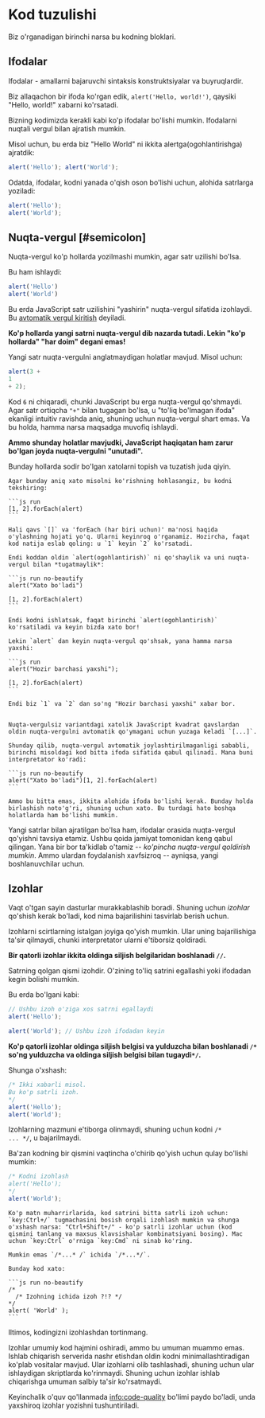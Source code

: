 # Kod tuzulishi

Biz o'rganadigan birinchi narsa bu kodning bloklari.

## Ifodalar

Ifodalar - amallarni bajaruvchi sintaksis konstruktsiyalar va buyruqlardir.

Biz allaqachon bir ifoda ko'rgan edik, `alert('Hello, world!')`, qaysiki "Hello, world!" xabarni ko'rsatadi.

Bizning kodimizda kerakli kabi ko'p ifodalar bo'lishi mumkin. Ifodalarni nuqtali vergul bilan ajratish mumkin.

Misol uchun, bu erda biz "Hello World" ni ikkita alertga(ogohlantirishga) ajratdik:

```js run no-beautify
alert('Hello'); alert('World');
```

Odatda, ifodalar, kodni yanada o'qish oson bo'lishi uchun, alohida satrlarga yoziladi:

```js run no-beautify
alert('Hello');
alert('World');
```

## Nuqta-vergul [#semicolon]

Nuqta-vergul ko'p hollarda yozilmashi mumkin, agar satr uzilishi bo'lsa.

Bu ham ishlaydi:

```js run no-beautify
alert('Hello')
alert('World')
```

Bu erda JavaScript satr uzilishini "yashirin" nuqta-vergul sifatida izohlaydi. Bu [avtomatik vergul kiritish](https://tc39.github.io/ecma262/#sec-automatic-semicolon-insertion) deyiladi.

**Ko'p hollarda yangi satrni nuqta-vergul dib nazarda tutadi. Lekin "ko'p hollarda" "har doim" degani emas!**

Yangi satr nuqta-vergulni anglatmaydigan holatlar mavjud. Misol uchun:

```js run no-beautify
alert(3 +
1
+ 2);
```

Kod `6` ni chiqaradi, chunki JavaScript bu erga nuqta-vergul qo'shmaydi. Agar satr ortiqcha `"+"` bilan tugagan bo'lsa, u "to'liq bo'lmagan ifoda" ekanligi intuitiv ravishda aniq, shuning uchun nuqta-vergul shart emas. Va bu holda, hamma narsa maqsadga muvofiq ishlaydi.

**Ammo shunday holatlar mavjudki, JavaScript haqiqatan ham zarur bo'lgan joyda nuqta-vergulni "unutadi".**

Bunday hollarda sodir bo'lgan xatolarni topish va tuzatish juda qiyin.

````smart header="Xatoning misoli"
Agar bunday aniq xato misolni ko'rishning hohlasangiz, bu kodni tekshiring:

```js run
[1, 2].forEach(alert)
```

Hali qavs `[]` va 'forEach (har biri uchun)' ma'nosi haqida o'ylashning hojati yo'q. Ularni keyinroq o'rganamiz. Hozircha, faqat kod natija eslab qoling: u `1` keyin `2` ko'rsatadi.

Endi koddan oldin `alert(ogohlantirish)` ni qo'shaylik va uni nuqta-vergul bilan *tugatmaylik*:

```js run no-beautify
alert("Xato bo'ladi")

[1, 2].forEach(alert)
```

Endi kodni ishlatsak, faqat birinchi `alert(ogohlantirish)` ko'rsatiladi va keyin bizda xato bor!

Lekin `alert` dan keyin nuqta-vergul qo'shsak, yana hamma narsa yaxshi:

```js run
alert("Hozir barchasi yaxshi");

[1, 2].forEach(alert)  
```

Endi biz `1` va `2` dan so'ng "Hozir barchasi yaxshi" xabar bor.


Nuqta-vergulsiz variantdagi xatolik JavaScript kvadrat qavslardan oldin nuqta-vergulni avtomatik qo'ymagani uchun yuzaga keladi `[...]`.

Shunday qilib, nuqta-vergul avtomatik joylashtirilmaganligi sababli, birinchi misoldagi kod bitta ifoda sifatida qabul qilinadi. Mana buni interpretator ko'radi:

```js run no-beautify
alert("Xato bo'ladi")[1, 2].forEach(alert)
```

Ammo bu bitta emas, ikkita alohida ifoda bo'lishi kerak. Bunday holda birlashish noto'g'ri, shuning uchun xato. Bu turdagi hato boshqa holatlarda ham bo'lishi mumkin.

````

Yangi satrlar bilan ajratilgan bo'lsa ham, ifodalar orasida nuqta-vergul qo'yishni tavsiya etamiz. Ushbu qoida jamiyat tomonidan keng qabul qilingan. Yana bir bor ta'kidlab o'tamiz -- *ko'pincha nuqta-vergul qoldirish mumkin*. Ammo ulardan foydalanish xavfsizroq -- ayniqsa, yangi boshlanuvchilar uchun.

## Izohlar

Vaqt o'tgan sayin dasturlar murakkablashib boradi. Shuning uchun *izohlar* qo'shish kerak bo'ladi, kod nima bajarilishini tasvirlab berish uchun.

Izohlarni scirtlarning istalgan joyiga qo'yish mumkin. Ular uning bajarilishiga ta'sir qilmaydi, chunki interpretator ularni e'tiborsiz qoldiradi.

**Bir qatorli izohlar ikkita oldinga siljish belgilaridan boshlanadi `//`.**

Satrning qolgan qismi izohdir. O'zining to'liq satrini egallashi yoki ifodadan kegin bolishi mumkin.

Bu erda bo'lgani kabi:
```js run
// Ushbu izoh o'ziga xos satrni egallaydi
alert('Hello');

alert('World'); // Ushbu izoh ifodadan keyin
```

**Ko'p qatorli izohlar oldinga siljish belgisi va yulduzcha bilan boshlanadi <code>/&#42;</code> so'ng yulduzcha va oldinga siljish belgisi bilan tugaydi<code>&#42;/</code>.**

Shunga o'xshash:

```js run
/* Ikki xabarli misol.
Bu ko'p satrli izoh.
*/
alert('Hello');
alert('World');
```

Izohlarning mazmuni e'tiborga olinmaydi, shuning uchun kodni <code>/&#42; ... &#42;/</code>, u bajarilmaydi.


Ba'zan kodning bir qismini vaqtincha o'chirib qo'yish uchun qulay bo'lishi mumkin:

```js run
/* Kodni izohlash
alert('Hello');
*/
alert('World');
```

```smart header="Maxsus klavsishalar kombinatsiyalaridan foydalaning"
Ko'p matn muharrirlarida, kod satrini bitta satrli izoh uchun: `key:Ctrl+/` tugmachasini bosish orqali izohlash mumkin va shunga o'xshash narsa: "Ctrl+Shift+/" - ko'p satrli izohlar uchun (kod qismini tanlang va maxsus klavsishalar kombinatsiyani bosing). Mac uchun `key:Ctrl` o'rniga `key:Cmd` ni sinab ko'ring.
```

````warn header="Izohning ichida izoh qoldirish mumkin emas!"
Mumkin emas `/*...* /` ichida `/*...*/`.

Bunday kod xato:

```js run no-beautify
/*
  /* Izohning ichida izoh ?!? */
*/
alert( 'World' );
```
````

Iltimos, kodingizni izohlashdan tortinmang.

Izohlar umumiy kod hajmini oshiradi, ammo bu umuman muammo emas. Ishlab chiqarish serverida nashr etishdan oldin kodni minimallashtiradigan ko'plab vositalar mavjud. Ular izohlarni olib tashlashadi, shuning uchun ular ishlaydigan skriptlarda ko'rinmaydi. Shuning uchun izohlar ishlab chiqarishga umuman salbiy ta'sir ko'rsatmaydi.

Keyinchalik o'quv qo'llanmada <info:code-quality> bo'limi paydo bo'ladi, unda yaxshiroq izohlar yozishni tushuntiriladi.